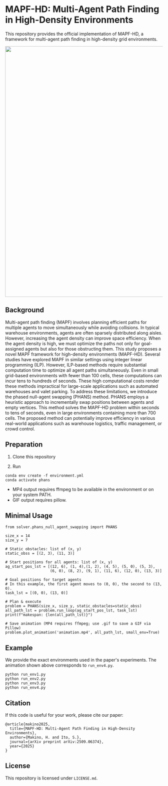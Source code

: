 # MAPF-HD: Multi-Agent Path Finding in High-Density Environments

This repository provides the official implementation of MAPF-HD, a framework for multi-agent path finding in high-density grid environments.


<div align="center">
<img src="animations/35x21_90obs_620ags_12tgts_143steps.gif" width="800">
</div>

## Background
Multi-agent path finding (MAPF) involves planning efficient paths for multiple agents to move simultaneously while avoiding collisions.
In typical warehouse environments, agents are often sparsely distributed along aisles.
However, increasing the agent density can improve space efficiency.
When the agent density is high, we must optimize the paths not only for goal-assigned agents but also for those obstructing them. 
This study proposes a novel MAPF framework for high-density environments (MAPF-HD). 
Several studies have explored MAPF in similar settings using integer linear programming (ILP). 
However, ILP-based methods require substantial computation time to optimize all agent paths simultaneously. 
Even in small grid-based environments with fewer than $100$ cells, these computations can incur tens to hundreds of seconds. 
These high computational costs render these methods impractical for large-scale applications such as automated warehouses and valet parking. 
To address these limitations, we introduce the phased null-agent swapping (PHANS) method. 
PHANS employs a heuristic approach to incrementally swap positions between agents and empty vertices. 
This method solves the MAPF-HD problem within seconds to tens of seconds, even in large environments containing more than $700$ cells. 
The proposed method can potentially improve efficiency in various real-world applications such as warehouse logistics, traffic management, or crowd control.


## Preparation

1. Clone this repository

2. Run
```
conda env create -f environment.yml
conda activate phans
```
- MP4 output requires ffmpeg to be available in the environment or on your system PATH.
- GIF output requires pillow.


## Minimal Usage
```
from solver.phans_null_agent_swapping import PHANS

size_x = 14
size_y = 7

# Static obstacles: list of (x, y)
static_obss = [(2, 3), (11, 3)] 

# Start positions for all agents: list of (x, y)
ag_start_pos_lst = [(12, 6), (1, 4),(1, 2), (4, 5), (5, 0), (5, 3), 
                    (6, 0), (8, 2), (9, 1), (11, 6), (12, 0), (13, 3)]

# Goal positions for target agents
# In this example, the first agent moves to (0, 0), the second to (13, 0).
task_lst = [(0, 0), (13, 0)]     

# Plan & execute
problem = PHANS(size_x, size_y, static_obstacles=static_obss)
all_path_lst = problem.run_loop(ag_start_pos_lst, task_lst)
print(f"makespan: {len(all_path_lst)}")

# Save animation (MP4 requires ffmpeg; use .gif to save a GIF via Pillow)
problem.plot_animation('animation.mp4', all_path_lst, small_env=True)
```


## Example

We provide the exact environments used in the paper's experiments.
The animation shown above corresponds to `run_env4.py`.
```
python run_env1.py
python run_env2.py
python run_env3.py
python run_env4.py
```


## Citation
If this code is useful for your work, please cite our paper:

```
@article{makino2025,
  title={MAPF-HD: Multi-Agent Path Finding in High-Density Environments},
  author={Makino, H. and Ito, S.},
  journal={arXiv preprint arXiv:2509.06374},
  year={2025}
}
```


## License
This repository is licensed under `LICENSE.md`.
